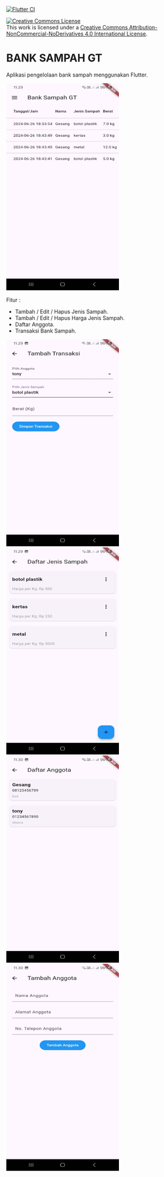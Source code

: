 [![Flutter CI](https://github.com/GesangPJ/BankSampahGT/actions/workflows/flutter.yml/badge.svg?branch=main)](https://github.com/GesangPJ/BankSampahGT/actions/workflows/flutter.yml)

<a rel="license" href="http://creativecommons.org/licenses/by-nc-nd/4.0/"><img alt="Creative Commons License" style="border-width:0" src="https://i.creativecommons.org/l/by-nc-nd/4.0/88x31.png" /></a><br />This work is licensed under a <a rel="license" href="http://creativecommons.org/licenses/by-nc-nd/4.0/">Creative Commons Attribution-NonCommercial-NoDerivatives 4.0 International License</a>.

# BANK SAMPAH GT

Aplikasi pengelolaan bank sampah menggunakan Flutter.

<img src="https://github.com/GesangPJ/BankSampahGT/blob/main/lib/img/Screenshot_20240627_112932.jpg" width="300" height="550" alt="dashboard">

Fitur :

- Tambah / Edit / Hapus Jenis Sampah.
- Tambah / Edit / Hapus Harga Jenis Sampah.
- Daftar Anggota.
- Transaksi Bank Sampah.


<img src="https://github.com/GesangPJ/BankSampahGT/blob/main/lib/img/Screenshot_20240627_112950.jpg" width="300" height="550" alt="add transaction">

<img src="https://github.com/GesangPJ/BankSampahGT/blob/main/lib/img/Screenshot_20240627_112959.jpg" width="300" height="550" alt="list jenis sampah">

<img src="https://github.com/GesangPJ/BankSampahGT/blob/main/lib/img/Screenshot_20240627_113007.jpg" width="300" height="550" alt="list members">

<img src="https://github.com/GesangPJ/BankSampahGT/blob/main/lib/img/Screenshot_20240627_113013.jpg" width="300" height="550" alt="add member">
